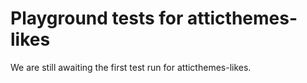 # Playground tests for atticthemes-likes
We are still awaiting the first test run for atticthemes-likes.
